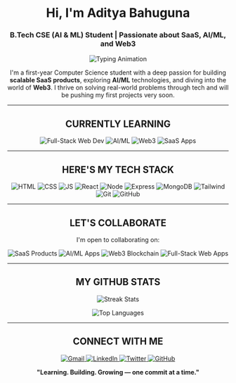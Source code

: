 <!-- START - Profile README -->

<h1 align="center"><b>Hi, I'm Aditya Bahuguna</b></h1>
<h3 align="center">
  B.Tech CSE (AI & ML) Student | Passionate about SaaS, AI/ML, and Web3
</h3>

<!-- Animated Typing Effect -->
<p align="center">
  <img src="https://readme-typing-svg.herokuapp.com?font=JetBrains+Mono&size=28&pause=1000&color=00FFC6&center=true&vCenter=true&width=600&lines=Learning+Relentlessly.;Building+with+Purpose.;Aiming+for+Excellence." alt="Typing Animation" />
</p>

<p align="center">
  I'm a first-year Computer Science student with a deep passion for building 
  <b>scalable SaaS products</b>, exploring <b>AI/ML</b> technologies, and diving into the world of <b>Web3</b>.  
  I thrive on solving real-world problems through tech and will be pushing my first projects very soon.
</p>

---

<h2 align="center"><b>CURRENTLY LEARNING</b></h2>
<p align="center">
  <img src="https://img.shields.io/badge/Full-Stack_Web_Development-61DAFB?style=for-the-badge&logo=react&logoColor=white" alt="Full-Stack Web Dev">
  <img src="https://img.shields.io/badge/AI/ML-FF6F61?style=for-the-badge&logo=python&logoColor=white" alt="AI/ML">
  <img src="https://img.shields.io/badge/Blockchain_Web3-6A5ACD?style=for-the-badge&logo=ethereum&logoColor=white" alt="Web3">
  <img src="https://img.shields.io/badge/SaaS_Apps-00C6FF?style=for-the-badge&logo=heroku&logoColor=white" alt="SaaS Apps">
</p>

---

<h2 align="center"><b>HERE'S MY TECH STACK</b></h2>
<p align="center">
  <img src="https://img.shields.io/badge/HTML5-FF5733?style=for-the-badge&logo=html5&logoColor=white" alt="HTML">
  <img src="https://img.shields.io/badge/CSS3-1572B6?style=for-the-badge&logo=css3&logoColor=white" alt="CSS">
  <img src="https://img.shields.io/badge/JavaScript-F7DF1E?style=for-the-badge&logo=javascript&logoColor=black" alt="JS">
  <img src="https://img.shields.io/badge/React-61DAFB?style=for-the-badge&logo=react&logoColor=20232A" alt="React">
  <img src="https://img.shields.io/badge/Node.js-339933?style=for-the-badge&logo=node.js&logoColor=white" alt="Node">
  <img src="https://img.shields.io/badge/Express.js-404D59?style=for-the-badge&logo=express&logoColor=white" alt="Express">
  <img src="https://img.shields.io/badge/MongoDB-47A248?style=for-the-badge&logo=mongodb&logoColor=white" alt="MongoDB">
  <img src="https://img.shields.io/badge/Tailwind_CSS-06B6D4?style=for-the-badge&logo=tailwind-css&logoColor=white" alt="Tailwind">
  <img src="https://img.shields.io/badge/Git-F05032?style=for-the-badge&logo=git&logoColor=white" alt="Git">
  <img src="https://img.shields.io/badge/GitHub-181717?style=for-the-badge&logo=github&logoColor=white" alt="GitHub">
</p>

---

<h2 align="center"><b>LET'S COLLABORATE</b></h2>
<p align="center">I'm open to collaborating on:</p>
<p align="center">
  <img src="https://img.shields.io/badge/SaaS_Products-00C6FF?style=for-the-badge" alt="SaaS Products">
  <img src="https://img.shields.io/badge/AI/ML_Apps-FF6F61?style=for-the-badge" alt="AI/ML Apps">
  <img src="https://img.shields.io/badge/Web3_Blockchain-6A5ACD?style=for-the-badge" alt="Web3 Blockchain">
  <img src="https://img.shields.io/badge/Full-Stack_Web_Apps-61DAFB?style=for-the-badge" alt="Full-Stack Web Apps">
</p>

---

<h2 align="center"><b>MY GITHUB STATS</b></h2>
<p align="center">
  <img src="https://github-readme-streak-stats.herokuapp.com/?user=zeditya&theme=react&hide_border=true&ring=00FFC6&fire=00FFC6&currStreakLabel=00FFC6" alt="Streak Stats">
</p>
<p align="center">
  <img src="https://github-readme-stats.vercel.app/api/top-langs/?username=zeditya&layout=compact&theme=react&title_color=00FFC6&icon_color=00FFC6&hide_border=true&bg_color=0D1117" alt="Top Languages">
</p>

---

<h2 align="center"><b>CONNECT WITH ME</b></h2>
<p align="center">
  <a href="mailto:adityabahuguna098@gmail.com">
    <img src="https://img.shields.io/badge/Gmail-D14836?style=for-the-badge&logo=gmail&logoColor=white" alt="Gmail">
  </a>
  <a href="https://www.linkedin.com/in/aditya-bahuguna-1b1607360">
    <img src="https://img.shields.io/badge/LinkedIn-0A66C2?style=for-the-badge&logo=linkedin&logoColor=white" alt="LinkedIn">
  </a>
  <a href="https://x.com/zeditya?t=dgQxyIpScT2j6UcvkbsEdQ&s=08">
    <img src="https://img.shields.io/badge/X_(Twitter)-000000?style=for-the-badge&logo=twitter&logoColor=white" alt="Twitter">
  </a>
  <a href="https://github.com/zeditya">
    <img src="https://img.shields.io/badge/GitHub-181717?style=for-the-badge&logo=github&logoColor=white" alt="GitHub">
  </a>
</p>

<p align="center"><b>"Learning. Building. Growing — one commit at a time."</b></p>

<!-- END - Profile README -->
